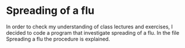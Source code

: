 # Spreading of a flu

In order to check my understanding of class lectures and exercises, I decided to code a program that investigate spreading of a flu. In the file Spreading a flu the procedure is explained.



